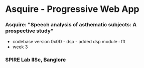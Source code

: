 # Asquire - Progressive Web App

### Asquire: "Speech analysis of asthematic subjects: A prospective study"

-   codebase version 0x0D - dsp - added dsp module : fft
-   week 3

### SPIRE Lab IISc, Banglore
